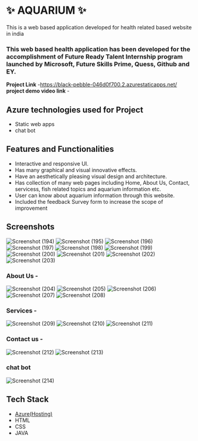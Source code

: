 # ✨  AQUARIUM ✨

This is a web based application developed for health related based website in india

### This web based health application has been developed for the accomplishment of Future Ready Talent Internship program launched by Microsoft, Future Skills Prime, Quess, Github and EY.


**Project Link** -https://black-pebble-046d0f700.2.azurestaticapps.net/
**project demo video link** - 

## Azure technologies used for Project

- Static web apps
- chat bot

## Features and Functionalities 

- Interactive and responsive UI.
- Has many graphical and visual innovative effects.
- Have an aesthetically pleasing visual design and architecture.
- Has collection of many web pages including Home, About Us, Contact, servicess, fish related topics and aquarium information etc.
- User can know about aquarium information through this website.
- Included the feedback Survey form to increase the scope of improvement 

## Screenshots
![Screenshot (194)](https://user-images.githubusercontent.com/117727200/205010930-49b31a24-78c6-42bc-9793-f3cdc13e5c70.png)
![Screenshot (195)](https://user-images.githubusercontent.com/117727200/205010953-f2ea73af-b056-433e-86eb-683d5eafe23c.png)
![Screenshot (196)](https://user-images.githubusercontent.com/117727200/205010980-8a14f2f9-a317-4662-a390-e0b3279c3c64.png)
![Screenshot (197)](https://user-images.githubusercontent.com/117727200/205011005-e5ef5820-abd2-4f39-a790-a5cd175937c4.png)
![Screenshot (198)](https://user-images.githubusercontent.com/117727200/205011028-cfd94b50-9b9e-49e2-b8ea-ad1b8819ebd0.png)
![Screenshot (199)](https://user-images.githubusercontent.com/117727200/205011043-44037039-662d-4ebf-b2e6-b6d1b19f1351.png)
![Screenshot (200)](https://user-images.githubusercontent.com/117727200/205011065-f818abe5-51dd-4b49-9904-1ef18224062a.png)
![Screenshot (201)](https://user-images.githubusercontent.com/117727200/205011093-9a4946ca-d900-4f9c-b70a-b67066d41d23.png)
![Screenshot (202)](https://user-images.githubusercontent.com/117727200/205011125-fa5e12d9-c832-4025-8606-7aa2df040942.png)
![Screenshot (203)](https://user-images.githubusercontent.com/117727200/205011148-9c2255fe-6da4-4de0-8754-7b396a112a46.png)


### About Us -
![Screenshot (204)](https://user-images.githubusercontent.com/117727200/205011348-74de7163-988f-4121-8678-4644755bb68a.png)
![Screenshot (205)](https://user-images.githubusercontent.com/117727200/205011372-f2395339-b90e-471b-81c7-0db684471fc5.png)
![Screenshot (206)](https://user-images.githubusercontent.com/117727200/205011399-4c41ff3a-c447-4fec-ad81-79696530efee.png)
![Screenshot (207)](https://user-images.githubusercontent.com/117727200/205011417-4f508d76-6b0c-4f8d-bea7-e1dea0486e6e.png)
![Screenshot (208)](https://user-images.githubusercontent.com/117727200/205011463-b98ee920-e621-4634-8d2a-751789e0c960.png)


### Services -
![Screenshot (209)](https://user-images.githubusercontent.com/117727200/205011653-045e6857-34ff-4e5a-afa9-41cf96247a6f.png)
![Screenshot (210)](https://user-images.githubusercontent.com/117727200/205011678-8688f48d-2cec-4260-afe7-0d8fde7ec096.png)
![Screenshot (211)](https://user-images.githubusercontent.com/117727200/205011699-35393f4e-8e35-4421-a742-7c1dca97facc.png)


### Contact us -
![Screenshot (212)](https://user-images.githubusercontent.com/117727200/205012301-edefd0d3-feec-4a1e-9c9e-13b186fa8d01.png)
![Screenshot (213)](https://user-images.githubusercontent.com/117727200/205012364-e7eb4260-366e-410c-b320-47663d458cad.png)

### chat bot

![Screenshot (214)](https://user-images.githubusercontent.com/117727200/205012506-8acb121f-3a27-4dfb-a750-3e696ab5c2ea.png)



## Tech Stack 

- [Azure(Hosting)](https://azure.microsoft.com/en-in/features/azure-portal/)
- HTML
- CSS
- JAVA
